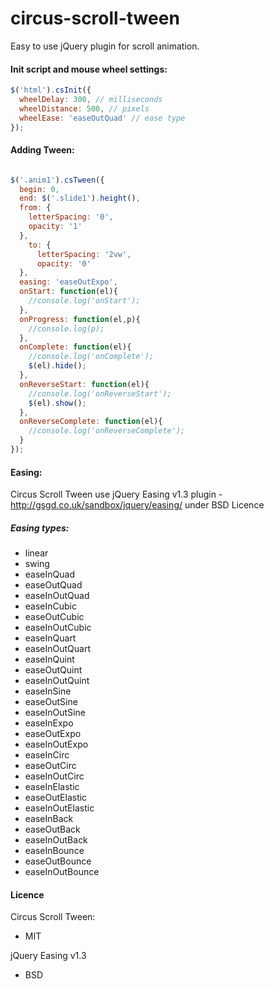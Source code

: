 # circus-scroll-tween
Easy to use jQuery plugin for scroll animation.

#### Init script and mouse wheel settings:
```javascript
$('html').csInit({ 
  wheelDelay: 300, // milliseconds
  wheelDistance: 500, // pixels
  wheelEase: 'easeOutQuad' // ease type
});
```
#### Adding Tween:

```javascript

$('.anim1').csTween({
  begin: 0,
  end: $('.slide1').height(),
  from: {
    letterSpacing: '0',
    opacity: '1'
  },
    to: {
      letterSpacing: '2vw',
      opacity: '0'
  },
  easing: 'easeOutExpo',
  onStart: function(el){
    //console.log('onStart');
  },
  onProgress: function(el,p){
    //console.log(p);
  },
  onComplete: function(el){
    //console.log('onComplete');
    $(el).hide();
  },
  onReverseStart: function(el){
    //console.log('onReverseStart');
    $(el).show();
  },
  onReverseComplete: function(el){
    //console.log('onReverseComplete');
  }
});

```

#### Easing:
Circus Scroll Tween use jQuery Easing v1.3 plugin - http://gsgd.co.uk/sandbox/jquery/easing/ under BSD Licence
##### Easing types:
* linear
* swing
* easeInQuad
* easeOutQuad
* easeInOutQuad
* easeInCubic
* easeOutCubic
* easeInOutCubic
* easeInQuart
* easeInOutQuart
* easeInQuint
* easeOutQuint
* easeInOutQuint
* easeInSine
* easeOutSine
* easeInOutSine
* easeInExpo
* easeOutExpo
* easeInOutExpo
* easeInCirc
* easeOutCirc
* easeInOutCirc
* easeInElastic
* easeOutElastic
* easeInOutElastic
* easeInBack
* easeOutBack
* easeInOutBack
* easeInBounce
* easeOutBounce
* easeInOutBounce

#### Licence

Circus Scroll Tween:
* MIT

jQuery Easing v1.3
* BSD
